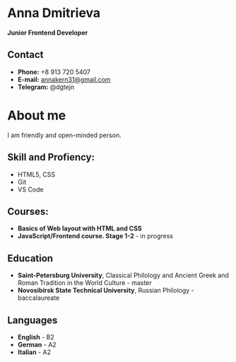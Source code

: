 # Anna Dmitrieva
**Junior Frontend Developer**


## Contact 
- **Phone:** +8 913 720 5407
- **E-mail:** annakern31@gmail.com
- **Telegram:** @dgtejn

# About me
I am friendly and open-minded person. 

## Skill and Profiency:
- HTML5, CSS
- Git
- VS Code

## Courses:
- **Basics of Web layout with HTML and CSS**
- **JavaScript/Frontend course. Stage 1-2** - in progress


## Education
- **Saint-Petersburg University**, Classical Philology and Ancient Greek and Roman Tradition in the World Culture - master
- **Novosibirsk State Technical University**, Russian Philology - baccalaureate

## Languages
- **English** - B2
- **German** - A2
- **Italian** - A2
